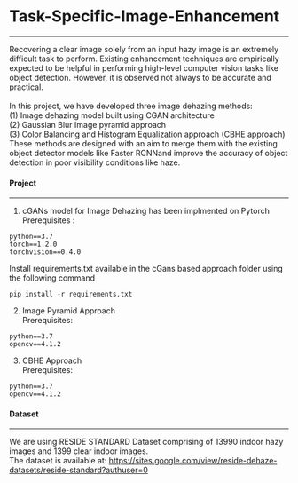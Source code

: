 # Task-Specific-Image-Enhancement
____________________________________________________________________________________________________

Recovering a clear image solely from an input hazy image is an extremely difficult task to perform. Existing enhancement techniques are empirically expected to be helpful in performing high-level computer vision tasks like object detection. However, it is observed not always to be accurate and practical. <br/><br/>
In this project, we have developed three image dehazing methods:<br/>
(1) Image dehazing model built using CGAN architecture <br/>
(2) Gaussian Blur Image pyramid approach <br/>
(3) Color Balancing and Histogram Equalization approach (CBHE approach) <br/> 
These methods are designed with an aim to merge them with the existing object detector models like Faster RCNNand improve the accuracy
of object detection in poor visibility conditions like haze.

#### Project
____________________________________________________________________________________________________

1) cGANs model for Image Dehazing has been implmented on Pytorch <br/>
Prerequisites : 
```
python==3.7
torch==1.2.0
torchvision==0.4.0

```
Install requirements.txt available in the cGans based approach folder using the following command
```
pip install -r requirements.txt
```
2) Image Pyramid Approach <br/>
Prerequisites:
```
python==3.7
opencv==4.1.2
```
3) CBHE Approach <br/>
Prerequisites:
```
python==3.7
opencv==4.1.2
```
#### Dataset
____________________________________________________________________________________________________
We are using RESIDE STANDARD Dataset comprising of 13990 indoor hazy images and 1399 clear indoor images.<br/>
The dataset is available at: https://sites.google.com/view/reside-dehaze-datasets/reside-standard?authuser=0



 


